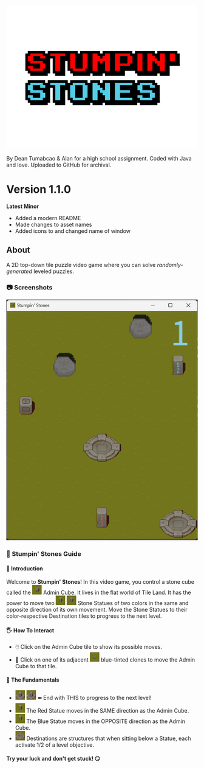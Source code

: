 <img src="assets/StumpinStonesLogoHD.png">

By Dean Tumabcao & Alan for a high school assignment. Coded with Java and love. Uploaded to GitHub for archival.

# Version 1.1.0

**Latest Minor**
* Added a modern README
* Made changes to asset names
* Added icons to and changed name of window

## About
A 2D top-down tile puzzle video game where you can solve _randomly-generated_ leveled puzzles.
### 📷 Screenshots
![](assets/Screenshot1.png)
### 📖 Stumpin' Stones Guide
#### 👋 Introduction
Welcome to **Stumpin' Stones**! In this video game, you control a stone cube called the <img src="assets/admintile.png" width="25"> Admin Cube. It lives in the flat world of Tile Land. 
It has the power to move two <img src="assets/bluestatuetile.png" width="25"> <img src="assets/redstatuetile.png" width="25"> Stone Statues of two colors in the same and opposite direction of its own movement.
Move the Stone Statues to their color-respective Destination tiles to progress to the next level.
#### 🖐️ How To Interact
* 🖱️ Click on the Admin Cube tile to show its possible moves.
* 🚶 Click on one of its adjacent <img src="assets/adminmovetile.png" width="25"> blue-tinted clones to move the Admin Cube to that tile.
#### 🧩 The Fundamentals
* <img src="assets/reddestinationtile.png" width="25"> <img src="assets/bluedestinationtile.png" width="25"> ⬅️ End with THIS to progress to the next level!
* <img src="assets/redstatuetile.png" width="25"> The Red Statue moves in the SAME direction as the Admin Cube.
* <img src="assets/bluestatuetile.png" width="25"> The Blue Statue moves in the OPPOSITE direction as the Admin Cube.
* <img src="assets/destinationtile.png" width="25"> Destinations are structures that when sitting below a Statue, each activate 1/2 of a level objective.

#### Try your luck and don't get stuck! 😏